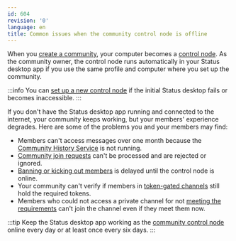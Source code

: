 ```yaml
---
id: 604
revision: '0'
language: en
title: Common issues when the community control node is offline
---
```


When you [create a community](../status-communities/create-a-status-community.md), your computer becomes a [control node](../status-communities/about-the-control-node-in-status-communities.md). As the community owner, the control node runs automatically in your Status desktop app if you use the same profile and computer where you set up the community.

:::info
You can [set up a new control node](../status-communities/replace-your-community-s-control-node.md) if the initial Status desktop fails or becomes inaccessible.
:::

If you don't have the Status desktop app running and connected to the internet, your community keeps working, but your members' experience degrades. Here are some of the problems you and your members may find:

- Members can't access messages over one month because the [Community History Service](../status-communities/about-the-community-history-service.md) is not running.
- [Community join requests](../status-communities/manage-community-join-requests.md) can't be processed and are rejected or ignored.
- [Banning or kicking out members](../status-communities/kick-or-ban-someone-from-your-community.md) is delayed until the control node is online.
- Your community can't verify if members in [token-gated channels](../status-communities/set-up-channel-permissions.md) still hold the required tokens.
- Members who could not access a private channel for not [meeting the requirements](../status-communities/understand-token-requirements-in-channels.md) can't join the channel even if they meet them now.

:::tip
Keep the Status desktop app working as the [community control node](../status-communities/about-the-control-node-in-status-communities.md) online every day or at least once every six days.
:::
